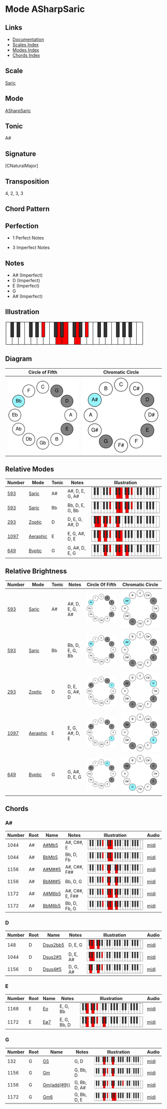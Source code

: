 # Mode ASharpSaric

## Links

- [Documentation](README.md)
- [Scales Index](Scales.md)
- [Modes Index](Modes.md)
- [Chords Index](Chords.md)

## Scale

[Saric](ScaleSaric.md)

## Mode

[ASharpSaric](ModeASharpSaric.md)

## Tonic

A#

## Signature

[CNaturalMajor]

## Transposition

4, 2, 3, 3

## Chord Pattern



## Perfection

 - 1 Perfect Notes

 - 3 Imperfect Notes

## Notes

- A# (Imperfect)
- D (Imperfect)
- E (Imperfect)
- G
- A# (Imperfect)

## Illustration

![ASharpSaric](ModeASharpSaric.png)

## Diagram

| Circle of Fifth | Chromatic Circle |
|-----------------|------------------|
| ![ASharpSaric](CircleOfFifthModeASharpSaric.svg) | ![ASharpSaric](ChromaticCircleModeASharpSaric.svg) |
## Relative Modes

| Number | Mode | Tonic | Notes | Illustration |
|--------|------|-------|-------|--------------|
| [593](https://ianring.com/musictheory/scales/593) | [Saric](ModeSaric.md) | A# | A#, D, E, G, A# | ![ASharpSaric](ModeASharpSaric.png) |
| [593](https://ianring.com/musictheory/scales/593) | [Saric](ModeSaric.md) | Bb | Bb, D, E, G, Bb | ![BFlatSaric](ModeBFlatSaric.png) |
| [293](https://ianring.com/musictheory/scales/293) | [Zoptic](ModeZoptic.md) | D | D, E, G, A#, D | ![DNaturalZoptic](ModeDNaturalZoptic.png) |
| [1097](https://ianring.com/musictheory/scales/1097) | [Aeraphic](ModeAeraphic.md) | E | E, G, A#, D, E | ![ENaturalAeraphic](ModeENaturalAeraphic.png) |
| [649](https://ianring.com/musictheory/scales/649) | [Byptic](ModeByptic.md) | G | G, A#, D, E, G | ![GNaturalByptic](ModeGNaturalByptic.png) |
## Relative Brightness

| Number | Mode | Tonic | Notes | Circle Of Fifth | Chromatic Circle |
|--------|------|-------|-------|-----------------|------------------|
| [593](https://ianring.com/musictheory/scales/593) | [Saric](ModeSaric.md) | A# | A#, D, E, G, A# | ![ASharpSaric](CircleOfFifthModeASharpSaric.svg) | ![ASharpSaric](ChromaticCircleModeASharpSaric.svg) |
| [593](https://ianring.com/musictheory/scales/593) | [Saric](ModeSaric.md) | Bb | Bb, D, E, G, Bb | ![BFlatSaric](CircleOfFifthModeBFlatSaric.svg) | ![BFlatSaric](ChromaticCircleModeBFlatSaric.svg) |
| [293](https://ianring.com/musictheory/scales/293) | [Zoptic](ModeZoptic.md) | D | D, E, G, A#, D | ![DNaturalZoptic](CircleOfFifthModeDNaturalZoptic.svg) | ![DNaturalZoptic](ChromaticCircleModeDNaturalZoptic.svg) |
| [1097](https://ianring.com/musictheory/scales/1097) | [Aeraphic](ModeAeraphic.md) | E | E, G, A#, D, E | ![ENaturalAeraphic](CircleOfFifthModeENaturalAeraphic.svg) | ![ENaturalAeraphic](ChromaticCircleModeENaturalAeraphic.svg) |
| [649](https://ianring.com/musictheory/scales/649) | [Byptic](ModeByptic.md) | G | G, A#, D, E, G | ![GNaturalByptic](CircleOfFifthModeGNaturalByptic.svg) | ![GNaturalByptic](ChromaticCircleModeGNaturalByptic.svg) |

## Chords

### A#

| Number | Root | Name | Notes | Illustration | Audio |
|--------|------|------|-------|--------------|-------|
| 1044 | A# | [A#Mb5](ChordASharpMajorFlatFifth.md) | A#, C##, E | ![A#Mb5](ChordASharpMajorFlatFifthRootPosition.png) | [midi](ChordASharpMajorFlatFifthRootPosition.mid) |
| 1044 | A# | [BbMb5](ChordBFlatMajorFlatFifth.md) | Bb, D, Fb | ![BbMb5](ChordBFlatMajorFlatFifthRootPosition.png) | [midi](ChordBFlatMajorFlatFifthRootPosition.mid) |
| 1156 | A# | [A#M##5](ChordASharpMajorDoubleSharpFifth.md) | A#, C##, F## | ![A#M##5](ChordASharpMajorDoubleSharpFifthRootPosition.png) | [midi](ChordASharpMajorDoubleSharpFifthRootPosition.mid) |
| 1156 | A# | [BbM##5](ChordBFlatMajorDoubleSharpFifth.md) | Bb, D, G | ![BbM##5](ChordBFlatMajorDoubleSharpFifthRootPosition.png) | [midi](ChordBFlatMajorDoubleSharpFifthRootPosition.mid) |
| 1172 | A# | [A#M6b5](ChordASharpMajorSixthFlatFifth.md) | A#, C##, E, F## | ![A#M6b5](ChordASharpMajorSixthFlatFifthRootPosition.png) | [midi](ChordASharpMajorSixthFlatFifthRootPosition.mid) |
| 1172 | A# | [BbM6b5](ChordBFlatMajorSixthFlatFifth.md) | Bb, D, Fb, G | ![BbM6b5](ChordBFlatMajorSixthFlatFifthRootPosition.png) | [midi](ChordBFlatMajorSixthFlatFifthRootPosition.mid) |

### D

| Number | Root | Name | Notes | Illustration | Audio |
|--------|------|------|-------|--------------|-------|
| 148 | D | [Dsus2bb5](ChordDNaturalSuspendedSecondDoubleFlatFifth.md) | D, E, G | ![Dsus2bb5](ChordDNaturalSuspendedSecondDoubleFlatFifthRootPosition.png) | [midi](ChordDNaturalSuspendedSecondDoubleFlatFifthRootPosition.mid) |
| 1044 | D | [Dsus2#5](ChordDNaturalSuspendedSecondSharpFifth.md) | D, E, A# | ![Dsus2#5](ChordDNaturalSuspendedSecondSharpFifthRootPosition.png) | [midi](ChordDNaturalSuspendedSecondSharpFifthRootPosition.mid) |
| 1156 | D | [Dsus4#5](ChordDNaturalSuspendedFourthSharpFifth.md) | D, G, A# | ![Dsus4#5](ChordDNaturalSuspendedFourthSharpFifthRootPosition.png) | [midi](ChordDNaturalSuspendedFourthSharpFifthRootPosition.mid) |

### E

| Number | Root | Name | Notes | Illustration | Audio |
|--------|------|------|-------|--------------|-------|
| 1168 | E | [Eo](ChordENaturalDiminished.md) | E, G, Bb | ![Eo](ChordENaturalDiminishedRootPosition.png) | [midi](ChordENaturalDiminishedRootPosition.mid) |
| 1172 | E | [Eø7](ChordENaturalHalfDiminishedSeventh.md) | E, G, Bb, D | ![Eø7](ChordENaturalHalfDiminishedSeventhRootPosition.png) | [midi](ChordENaturalHalfDiminishedSeventhRootPosition.mid) |

### G

| Number | Root | Name | Notes | Illustration | Audio |
|--------|------|------|-------|--------------|-------|
| 132 | G | [G5](ChordGNaturalPowerChord.md) | G, D | ![G5](ChordGNaturalPowerChordRootPosition.png) | [midi](ChordGNaturalPowerChordRootPosition.mid) |
| 1156 | G | [Gm](ChordGNaturalMinor.md) | G, Bb, D | ![Gm](ChordGNaturalMinorRootPosition.png) | [midi](ChordGNaturalMinorRootPosition.mid) |
| 1156 | G | [Gm(add(#9))](ChordGNaturalMinorAddSharpNinth.md) | G, Bb, D, A# | ![Gm(add(#9))](ChordGNaturalMinorAddSharpNinthRootPosition.png) | [midi](ChordGNaturalMinorAddSharpNinthRootPosition.mid) |
| 1172 | G | [Gm6](ChordGNaturalMinorSixth.md) | G, Bb, D, E | ![Gm6](ChordGNaturalMinorSixthRootPosition.png) | [midi](ChordGNaturalMinorSixthRootPosition.mid) |

